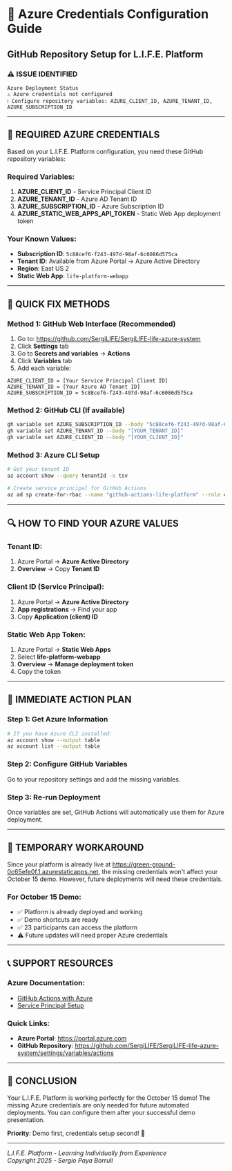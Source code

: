 # 🔧 Azure Credentials Configuration Guide
## GitHub Repository Setup for L.I.F.E. Platform

### ⚠️ **ISSUE IDENTIFIED**
```
Azure Deployment Status
⚠️ Azure credentials not configured
ℹ️ Configure repository variables: AZURE_CLIENT_ID, AZURE_TENANT_ID, AZURE_SUBSCRIPTION_ID
```

---

## 🔑 **REQUIRED AZURE CREDENTIALS**

Based on your L.I.F.E. Platform configuration, you need these GitHub repository variables:

### Required Variables:
1. **AZURE_CLIENT_ID** - Service Principal Client ID
2. **AZURE_TENANT_ID** - Azure AD Tenant ID  
3. **AZURE_SUBSCRIPTION_ID** - Azure Subscription ID
4. **AZURE_STATIC_WEB_APPS_API_TOKEN** - Static Web App deployment token

### Your Known Values:
- **Subscription ID**: `5c88cef6-f243-497d-98af-6c6086d575ca`
- **Tenant ID**: Available from Azure Portal → Azure Active Directory
- **Region**: East US 2
- **Static Web App**: `life-platform-webapp`

---

## 🚀 **QUICK FIX METHODS**

### Method 1: GitHub Web Interface (Recommended)
1. Go to: https://github.com/SergiLIFE/SergiLIFE-life-azure-system
2. Click **Settings** tab
3. Go to **Secrets and variables** → **Actions**
4. Click **Variables** tab
5. Add each variable:

```
AZURE_CLIENT_ID = [Your Service Principal Client ID]
AZURE_TENANT_ID = [Your Azure AD Tenant ID]  
AZURE_SUBSCRIPTION_ID = 5c88cef6-f243-497d-98af-6c6086d575ca
```

### Method 2: GitHub CLI (If available)
```bash
gh variable set AZURE_SUBSCRIPTION_ID --body "5c88cef6-f243-497d-98af-6c6086d575ca"
gh variable set AZURE_TENANT_ID --body "[YOUR_TENANT_ID]"
gh variable set AZURE_CLIENT_ID --body "[YOUR_CLIENT_ID]"
```

### Method 3: Azure CLI Setup
```bash
# Get your tenant ID
az account show --query tenantId -o tsv

# Create service principal for GitHub Actions
az ad sp create-for-rbac --name "github-actions-life-platform" --role contributor --scopes /subscriptions/5c88cef6-f243-497d-98af-6c6086d575ca --sdk-auth
```

---

## 🔍 **HOW TO FIND YOUR AZURE VALUES**

### Tenant ID:
1. Azure Portal → **Azure Active Directory**
2. **Overview** → Copy **Tenant ID**

### Client ID (Service Principal):
1. Azure Portal → **Azure Active Directory** 
2. **App registrations** → Find your app
3. Copy **Application (client) ID**

### Static Web App Token:
1. Azure Portal → **Static Web Apps**
2. Select **life-platform-webapp**
3. **Overview** → **Manage deployment token**
4. Copy the token

---

## 🎯 **IMMEDIATE ACTION PLAN**

### Step 1: Get Azure Information
```bash
# If you have Azure CLI installed:
az account show --output table
az account list --output table
```

### Step 2: Configure GitHub Variables
Go to your repository settings and add the missing variables.

### Step 3: Re-run Deployment
Once variables are set, GitHub Actions will automatically use them for Azure deployment.

---

## 🚨 **TEMPORARY WORKAROUND**

Since your platform is already live at https://green-ground-0c65efe0f.1.azurestaticapps.net, the missing credentials won't affect your October 15 demo. However, future deployments will need these credentials.

### For October 15 Demo:
- ✅ Platform is already deployed and working
- ✅ Demo shortcuts are ready  
- ✅ 23 participants can access the platform
- ⚠️ Future updates will need proper Azure credentials

---

## 📞 **SUPPORT RESOURCES**

### Azure Documentation:
- [GitHub Actions with Azure](https://docs.microsoft.com/en-us/azure/developer/github/)
- [Service Principal Setup](https://docs.microsoft.com/en-us/azure/active-directory/develop/app-objects-and-service-principals)

### Quick Links:
- **Azure Portal**: https://portal.azure.com
- **GitHub Repository**: https://github.com/SergiLIFE/SergiLIFE-life-azure-system/settings/variables/actions

---

## 🎉 **CONCLUSION**

Your L.I.F.E. Platform is working perfectly for the October 15 demo! The missing Azure credentials are only needed for future automated deployments. You can configure them after your successful demo presentation.

**Priority**: Demo first, credentials setup second! 🚀

---

*L.I.F.E. Platform - Learning Individually from Experience*  
*Copyright 2025 - Sergio Paya Borrull*
